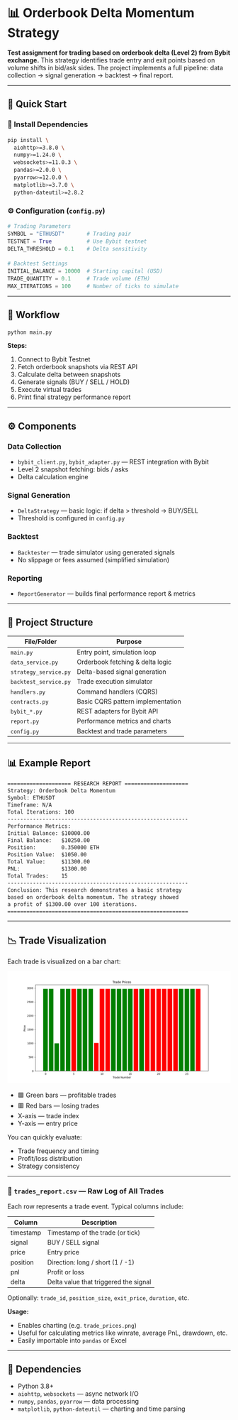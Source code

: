 # 📊 Orderbook Delta Momentum Strategy

**Test assignment for trading based on orderbook delta (Level 2) from Bybit exchange.**
This strategy identifies trade entry and exit points based on volume shifts in bid/ask sides. The project implements a full pipeline: data collection → signal generation → backtest → final report.

---

## 🚀 Quick Start

### 🔧 Install Dependencies

```bash
pip install \
  aiohttp>=3.8.0 \
  numpy>=1.24.0 \
  websockets>=11.0.3 \
  pandas>=2.0.0 \
  pyarrow>=12.0.0 \
  matplotlib>=3.7.0 \
  python-dateutil>=2.8.2
```

### ⚙️ Configuration (`config.py`)

```python
# Trading Parameters
SYMBOL = "ETHUSDT"       # Trading pair
TESTNET = True           # Use Bybit testnet
DELTA_THRESHOLD = 0.1    # Delta sensitivity

# Backtest Settings
INITIAL_BALANCE = 10000  # Starting capital (USD)
TRADE_QUANTITY = 0.1     # Trade volume (ETH)
MAX_ITERATIONS = 100     # Number of ticks to simulate
```

---

## 🔁 Workflow

```bash
python main.py
```

**Steps:**
1. Connect to Bybit Testnet
2. Fetch orderbook snapshots via REST API
3. Calculate delta between snapshots
4. Generate signals (BUY / SELL / HOLD)
5. Execute virtual trades
6. Print final strategy performance report

---

## ⚙️ Components

### Data Collection

* `bybit_client.py`, `bybit_adapter.py` — REST integration with Bybit
* Level 2 snapshot fetching: bids / asks
* Delta calculation engine

### Signal Generation

* `DeltaStrategy` — basic logic: if delta > threshold → BUY/SELL
* Threshold is configured in `config.py`

### Backtest

* `Backtester` — trade simulator using generated signals
* No slippage or fees assumed (simplified simulation)

### Reporting

* `ReportGenerator` — builds final performance report & metrics

---

## 📁 Project Structure

| File/Folder         | Purpose                             |
| ------------------- | ----------------------------------- |
| `main.py`           | Entry point, simulation loop        |
| `data_service.py`   | Orderbook fetching & delta logic    |
| `strategy_service.py`| Delta-based signal generation       |
| `backtest_service.py`| Trade execution simulator           |
| `handlers.py`       | Command handlers (CQRS)             |
| `contracts.py`      | Basic CQRS pattern implementation   |
| `bybit_*.py`        | REST adapters for Bybit API         |
| `report.py`         | Performance metrics and charts      |
| `config.py`         | Backtest and trade parameters       |

---

## 📊 Example Report

```
==================== RESEARCH REPORT ====================
Strategy: Orderbook Delta Momentum
Symbol: ETHUSDT
Timeframe: N/A
Total Iterations: 100
---------------------------------------------------------
Performance Metrics:
Initial Balance: $10000.00
Final Balance:   $10250.00
Position:        0.350000 ETH
Position Value:  $1050.00
Total Value:     $11300.00
PNL:             $1300.00
Total Trades:    15
---------------------------------------------------------
Conclusion: This research demonstrates a basic strategy
based on orderbook delta momentum. The strategy showed
a profit of $1300.00 over 100 iterations.
=========================================================
```

---

## 📉 Trade Visualization

Each trade is visualized on a bar chart:

![Trade Prices](./python/trade_prices.png)

* 🟩 Green bars — profitable trades
* 🟥 Red bars — losing trades
* X-axis — trade index
* Y-axis — entry price

You can quickly evaluate:
- Trade frequency and timing
- Profit/loss distribution
- Strategy consistency

---

### 📄 `trades_report.csv` — Raw Log of All Trades

Each row represents a trade event. Typical columns include:

| Column     | Description                            |
| ---------- | --------------------------------------- |
| timestamp  | Timestamp of the trade (or tick)       |
| signal     | BUY / SELL signal                      |
| price      | Entry price                            |
| position   | Direction: long / short (1 / -1)       |
| pnl        | Profit or loss                         |
| delta      | Delta value that triggered the signal  |

Optionally: `trade_id`, `position_size`, `exit_price`, `duration`, etc.

**Usage:**
- Enables charting (e.g. `trade_prices.png`)
- Useful for calculating metrics like winrate, average PnL, drawdown, etc.
- Easily importable into `pandas` or Excel

---

## 🧰 Dependencies

- Python 3.8+
- `aiohttp`, `websockets` — async network I/O
- `numpy`, `pandas`, `pyarrow` — data processing
- `matplotlib`, `python-dateutil` — charting and time parsing
